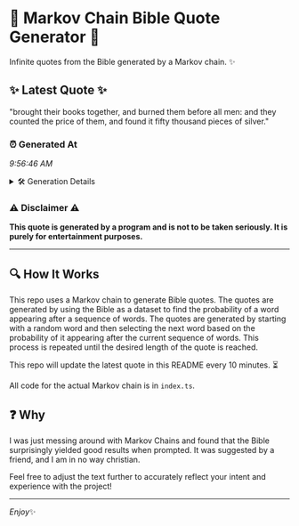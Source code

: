 # 📖 Markov Chain Bible Quote Generator 📖

Infinite quotes from the Bible generated by a Markov chain. ✨

## ✨ Latest Quote ✨
"brought their books together, and burned them before all men: and they counted the price of them, and found it fifty thousand pieces of silver."

### ⏰ Generated At
*9:56:46 AM*

<details>
    <summary>🛠️ Generation Details</summary>
    <p>
        <strong>🌱 Seed:</strong> brought<br>
        <strong>🔄 Iterations:</strong> 24<br>
        <strong>📜 Context History:</strong><br>[ brought ]: their<br>[ brought, their ]: books<br>[ brought, their, books ]: together,<br>[ brought, their, books, together, ]: and<br>[ brought, their, books, together,, and ]: burned<br>[ brought, their, books, together,, and, burned ]: them<br>[ their, books, together,, and, burned, them ]: before<br>[ books, together,, and, burned, them, before ]: all<br>[ together,, and, burned, them, before, all ]: men:<br>[ and, burned, them, before, all, men: ]: and<br>[ burned, them, before, all, men:, and ]: they<br>[ them, before, all, men:, and, they ]: counted<br>[ before, all, men:, and, they, counted ]: the<br>[ all, men:, and, they, counted, the ]: price<br>[ men:, and, they, counted, the, price ]: of<br>[ and, they, counted, the, price, of ]: them,<br>[ they, counted, the, price, of, them, ]: and<br>[ counted, the, price, of, them,, and ]: found<br>[ the, price, of, them,, and, found ]: it<br>[ price, of, them,, and, found, it ]: fifty<br>[ of, them,, and, found, it, fifty ]: thousand<br>[ them,, and, found, it, fifty, thousand ]: pieces<br>[ and, found, it, fifty, thousand, pieces ]: of<br>[ found, it, fifty, thousand, pieces, of ]: silver.<br>
    </p>
</details>

### ⚠️ Disclaimer ⚠️
**This quote is generated by a program and is not to be taken seriously. It is purely for entertainment purposes.**

---

## 🔍 How It Works

This repo uses a Markov chain to generate Bible quotes. The quotes are generated by using the Bible as a dataset to find the probability of a word appearing after a sequence of words. The quotes are generated by starting with a random word and then selecting the next word based on the probability of it appearing after the current sequence of words. This process is repeated until the desired length of the quote is reached.

This repo will update the latest quote in this README every 10 minutes. ⏳

All code for the actual Markov chain is in `index.ts`.

## ❓ Why

I was just messing around with Markov Chains and found that the Bible surprisingly yielded good results when prompted. 
It was suggested by a friend, and I am in no way christian.

Feel free to adjust the text further to accurately reflect your intent and experience with the project!

---

*Enjoy*✨
